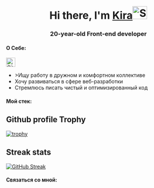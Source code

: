 <h1 align="center">Hi there, I'm <a href="https://kimurzz.site">Kira</a><img src="https://raw.githubusercontent.com/Tarikul-Islam-Anik/Animated-Fluent-Emojis/master/Emojis/Animals/Spouting%20Whale.png" alt="Spouting Whale" width="40" height="35" /></h1>
<h3 align="center">20-year-old Front-end developer</h3>

<h4>О Себе:</h4>

<img src="https://raw.githubusercontent.com/Tarikul-Islam-Anik/Animated-Fluent-Emojis/master/Emojis/Travel%20and%20places/Cityscape%20at%20Dusk.png" alt="Cityscape at Dusk" width="25" height="25"/>

<ul>
  <li <a href="https://github.com/Tarikul-Islam-Anik/Animated-Fluent-Emojis/blob/master/Emojis/Activities/Club%20Suit.png"/>>Ищу работу в дружном и комфортном коллективе</li>
  <li>Хочу развиваться в сфере веб-разработки</li>
  <li>Стремлюсь писать чистый и оптимизированный код</li>
  <ulВладею английским на уровне A2></li>
</ul>

<h4>Мой стек:</h4>

<h2>Github profile Trophy</h2>

[![trophy](https://github-profile-trophy.vercel.app/?username=piierro&theme=monokai)](https://github.com/ryo-ma/github-profile-trophy)

<h2>Streak stats</h2>

<a href="https://git.io/streak-stats"><img src="http://github-readme-streak-stats.herokuapp.com?user=piierro&theme=monokai&border_radius=5.1&card_width=497" alt="GitHub Streak" /></a>

<h4>Связаться со мной:</h4>
